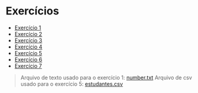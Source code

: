 # Exercícios

- [Exercício 1](./Ex1.py)
- [Exercício 2](./Ex2.py)
- [Exercício 3](./Ex3.py)
- [Exercício 4](./Ex4.py)
- [Exercício 5](./Ex5.py)
- [Exercício 6](./Ex6.py)
- [Exercício 7](./Ex7.py)

> Arquivo de texto usado para o exercício 1: [number.txt](number.txt)
> Arquivo de csv usado para o exercício 5: [estudantes.csv](estudantes.csv)